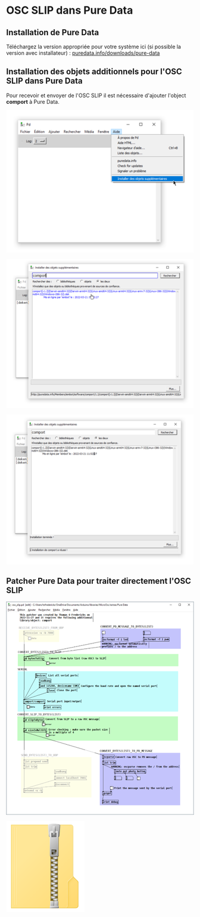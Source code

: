 # OSC SLIP dans Pure Data

## Installation de Pure Data

Téléchargez la version appropriée pour votre système ici (si possible la version avec installateur) : [puredata.info/downloads/pure-data](https://puredata.info/downloads/pure-data)

## Installation des objets additionnels pour l'OSC SLIP dans Pure Data

Pour recevoir et envoyer de  l'OSC SLIP il est nécessaire d'ajouter l'object **comport** à Pure Data.

![Ouvrez le menu d'installation des objets supplémentaires](./pd_installer_objets_supplementaires.svg)

![Installez comport](./pd_installation_comport.svg)

![Installation de comport réussie (notez que parfois le logiciel ne confirme pas l'installation réussie)](./pd_installation_comport_reussie.svg)

## Patcher Pure Data pour traiter directement l'OSC SLIP

![Capture d'écran du patcher «osc_slip.pd» (l'opacité du code optionnel a été réduite)](./osc_slip_pd_direct.svg)

[![Cliquez pour télécharger «osc_slip.pd»](../fichier_zip.png)](./osc_slip.pd)